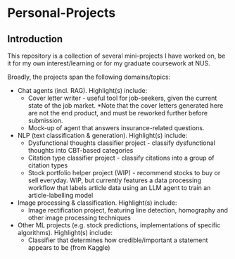 # Personal-Projects
##  Introduction
This repository is a collection of several mini-projects I have worked on, be it for my own interest/learning or for my graduate coursework at NUS.

Broadly, the projects span the following domains/topics:
- Chat agents (incl. RAG). Highlight(s) include:
    - Cover letter writer - useful tool for job-seekers, given the current state of the job market. *Note that the cover letters generated here are not the end product, and must be reworked further before submission.
    - Mock-up of agent that answers insurance-related questions.
- NLP (text classification & generation). Highlight(s) include:
    - Dysfunctional thoughts classifier project - classify dysfunctional thoughts into CBT-based categories
    - Citation type classifier project - classify citations into a group of citation types
    - Stock portfolio helper project (WIP) - recommend stocks to buy or sell everyday. WIP, but currently features a data processing workflow that labels article data using an LLM agent to train an article-labelling model
- Image processing & classification. Highlight(s) include:
    - Image rectification project, featuring line detection, homography and other image processing techniques
- Other ML projects (e.g. stock predictions, implementations of specific algorithms). Highlight(s) include:
    - Classifier that determines how credible/important a statement appears to be (from Kaggle)